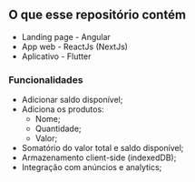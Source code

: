 ## O que esse repositório contém

- Landing page - Angular
- App web - ReactJs (NextJs)
- Aplicativo - Flutter

### Funcionalidades

- Adicionar saldo disponível;
- Adiciona os produtos:
  - Nome;
  - Quantidade;
  - Valor;
- Somatório do valor total e saldo disponível;
- Armazenamento client-side (indexedDB);
- Integração com anúncios e analytics;
